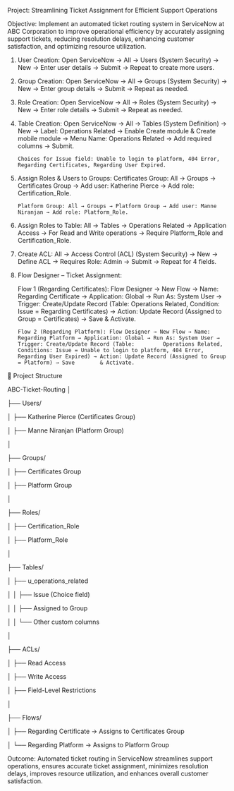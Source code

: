 
Project: Streamlining Ticket Assignment for Efficient Support Operations

Objective: Implement an automated ticket routing system in ServiceNow at ABC Corporation to improve operational efficiency by accurately assigning support tickets, reducing resolution delays, enhancing customer satisfaction, and optimizing resource utilization.

1. User Creation: Open ServiceNow → All → Users (System Security) → New → Enter user details → Submit → Repeat to create more users.

2. Group Creation: Open ServiceNow → All → Groups (System Security) → New → Enter group details → Submit → Repeat as needed.

3. Role Creation: Open ServiceNow → All → Roles (System Security) → New → Enter role details → Submit → Repeat as needed.

4. Table Creation: Open ServiceNow → All → Tables (System Definition) → New → Label: Operations Related → Enable Create module & Create mobile module → Menu Name: Operations Related → Add required columns → Submit.


       Choices for Issue field: Unable to login to platform, 404 Error, Regarding Certificates, Regarding User Expired.

6. Assign Roles & Users to Groups:
       Certificates Group: All → Groups → Certificates Group → Add user: Katherine Pierce → Add role: Certification_Role.


       Platform Group: All → Groups → Platform Group → Add user: Manne Niranjan → Add role: Platform_Role.

7. Assign Roles to Table: All → Tables → Operations Related → Application Access → For Read and Write operations → Require Platform_Role and Certification_Role.

8. Create ACL: All → Access Control (ACL) (System Security) → New → Define ACL → Requires Role: Admin → Submit → Repeat for 4 fields.

9. Flow Designer – Ticket Assignment:


      Flow 1 (Regarding Certificates): Flow Designer → New Flow → Name: Regarding Certificate → Application: Global → Run As: System User → Trigger: Create/Update Record          (Table: Operations Related, Condition: Issue = Regarding Certificates) → Action: Update Record (Assigned to Group = Certificates) → Save & Activate.


       Flow 2 (Regarding Platform): Flow Designer → New Flow → Name: Regarding Platform → Application: Global → Run As: System User → Trigger: Create/Update Record (Table:         Operations Related, Conditions: Issue = Unable to login to platform, 404 Error, Regarding User Expired) → Action: Update Record (Assigned to Group = Platform) → Save        & Activate.



📂 Project Structure 


ABC-Ticket-Routing
│


├── Users/


│   ├── Katherine Pierce (Certificates Group)


│   ├── Manne Niranjan (Platform Group)


│


├── Groups/


│   ├── Certificates Group


│   ├── Platform Group


│


├── Roles/


│   ├── Certification_Role


│   ├── Platform_Role


│


├── Tables/


│   ├── u_operations_related


│   │   ├── Issue (Choice field)


│   │   ├── Assigned to Group


│   │   └── Other custom columns


│


├── ACLs/


│   ├── Read Access


│   ├── Write Access


│   ├── Field-Level Restrictions


│


├── Flows/


│   ├── Regarding Certificate → Assigns to Certificates Group


│   └── Regarding Platform → Assigns to Platform Group






Outcome: Automated ticket routing in ServiceNow streamlines support operations, ensures accurate ticket assignment, minimizes resolution delays, improves resource utilization, and enhances overall customer satisfaction.

